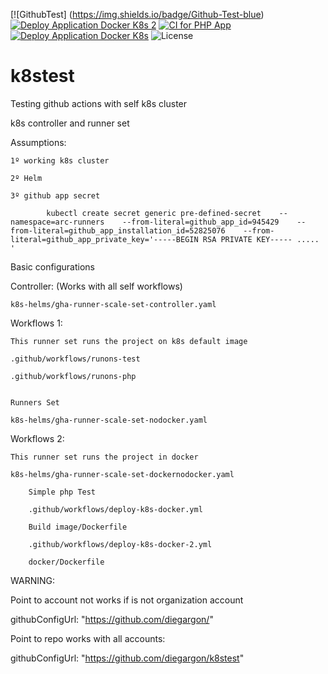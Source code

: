 [![GithubTest] (https://img.shields.io/badge/Github-Test-blue)
[![Deploy Application Docker K8s 2](https://github.com/diegargon/k8stest/actions/workflows/deploy-k8s-docker-2.yml/badge.svg)](https://github.com/diegargon/k8stest/actions/workflows/deploy-k8s-docker-2.yml)
[![CI for PHP App](https://github.com/diegargon/k8stest/actions/workflows/runson-php.yaml/badge.svg)](https://github.com/diegargon/k8stest/actions/workflows/runson-php.yaml)
[![Deploy Application Docker K8s](https://github.com/diegargon/k8stest/actions/workflows/deploy-k8s-docker.yml/badge.svg)](https://github.com/diegargon/k8stest/actions/workflows/deploy-k8s-docker.yml)
![License](https://img.shields.io/github/license/{owner}/{repo})

# k8stest

Testing github actions with self k8s cluster

k8s controller and runner set

Assumptions:

    1º working k8s cluster

    2º Helm

    3º github app secret

            kubectl create secret generic pre-defined-secret    --namespace=arc-runners    --from-literal=github_app_id=945429    --from-literal=github_app_installation_id=52825076    --from-literal=github_app_private_key='-----BEGIN RSA PRIVATE KEY----- ..... '


Basic configurations

Controller: (Works with all  self workflows)
    
    k8s-helms/gha-runner-scale-set-controller.yaml


Workflows 1:

    This runner set runs the project on k8s default image

    .github/workflows/runons-test

    .github/workflows/runons-php


    Runners Set

    k8s-helms/gha-runner-scale-set-nodocker.yaml


Workflows 2:

    This runner set runs the project in docker

    k8s-helms/gha-runner-scale-set-dockernodocker.yaml
        
        Simple php Test
        
        .github/workflows/deploy-k8s-docker.yml
            
        Build image/Dockerfile

        .github/workflows/deploy-k8s-docker-2.yml
        
        docker/Dockerfile

WARNING: 

Point to account not works if is not organization account

githubConfigUrl: "https://github.com/diegargon/"    

Point to repo works with all accounts:

githubConfigUrl: "https://github.com/diegargon/k8stest"    

